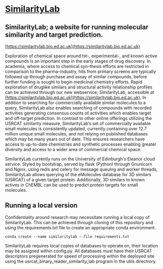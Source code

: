 # [SimilarityLab](https://similaritylab.bio.ed.ac.uk)
SimilarityLab; a website for running molecular similarity and target prediction.
---
[https://similaritylab.bio.ed.ac.uk](https://similaritylab.bio.ed.ac.uk)



Exploration of chemical space around hit-, experimental-, and known active compounds is an important step in the early stages of drug discovery. In academia, where access to chemical syn-thesis efforts are restricted in comparison to the pharma-industry, hits from primary screens are typically followed up through purchase and assay of similar compounds, before further funding is sought to begin medicinal chemistry efforts. Rapid exploration of druglike similars and structural activity  relationship profiles can be achieved through our new webservice; SimilarityLab, accessible at [https://similaritylab.bio.ed.ac.uk](https://similaritylab.bio.ed.ac.uk). In addition to searching for commercially available similar molecules to a query, SimilarityLab also enables searching of compounds with recorded activities generating consensus counts of activities which enables target and off-target prediction. In contrast to other online offerings utilizing the USRCAT similarity measure, SimilarityLab’s set of commercially available small molecules is consistently updated, currently containing over 12.7 million unique small molecules, and not relying on published databases which may be many years out of date. This ensures researchers have access to up-to-date chemistries and synthetic processes enabling greater diversity and access to a wider area of commercial chemical space. 

SimilarityLab currently runs on the University of Edinburgh's Eleanor cloud service.
Styled by bootstrap, served by flask (Python) through Gnunicorn and Nginx, using redis and celery for message queuing and worker threads, SimilarityLab allows querying of the eMolecules database for 3D similars (USRCAT) of a given target protein.  Additionally, 3D similars to known actives in ChEMBL can be used to predict protein targets for small molecules.


## Running a local version
Confidentiality around research may necessitate running a local copy of SimilarityLab.
This can be achieved through cloning of this repository and using the requirements.txt file to create an appropriate conda environment.

`conda create --name similaritylab --file requirements.txt`

SimilarityLab requires local copies of databases to operate on, their location may be assigned within config.py. All databases must have their USRCAT descriptors pregenerated for speed of processing within the deployed site using the usrcat_binary_reader_similarity_lab program in the utils directrory.

